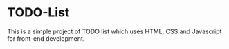 # TODO-List
This is a simple project of TODO list which uses HTML, CSS and Javascript for front-end development.
